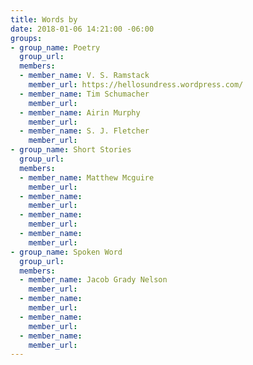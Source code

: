 ```yaml
---
title: Words by
date: 2018-01-06 14:21:00 -06:00
groups:
- group_name: Poetry
  group_url: 
  members:
  - member_name: V. S. Ramstack
    member_url: https://hellosundress.wordpress.com/
  - member_name: Tim Schumacher
    member_url: 
  - member_name: Airin Murphy
    member_url: 
  - member_name: S. J. Fletcher
    member_url: 
- group_name: Short Stories
  group_url: 
  members:
  - member_name: Matthew Mcguire
    member_url: 
  - member_name: 
    member_url: 
  - member_name: 
    member_url: 
  - member_name: 
    member_url: 
- group_name: Spoken Word
  group_url: 
  members:
  - member_name: Jacob Grady Nelson
    member_url: 
  - member_name: 
    member_url: 
  - member_name: 
    member_url: 
  - member_name: 
    member_url: 
---
```


